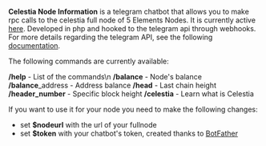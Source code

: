 **Celestia Node Information** is a telegram chatbot that allows you to make rpc calls to the celestia full node of 5 Elements Nodes.
It is currently active [here](https://telegram.me/celestia_nodeinfo_bot).
Developed in php and hooked to the telegram api through webhooks. 
For more details regarding the telegram API, see the following [documentation](https://core.telegram.org/bots/api#getting-updates).

The following commands are currently available:

**/help** - List of the commands\n
**/balance** - Node's balance 
**/balance**_address - Address balance 
**/head** - Last chain height
**/header_number** - Specific block height
**/celestia** - Learn what is Celestia

If you want to use it for your node you need to make the following changes:

- set **$nodeurl** with the url of your fullnode
- set **$token** with your chatbot's token, created thanks to [BotFather](https://telegram.me/BotFather)
